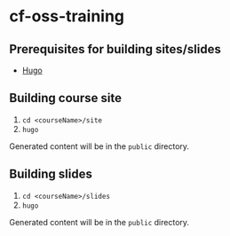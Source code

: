 # cf-oss-training

## Prerequisites for building sites/slides
* [Hugo](https://gohugo.io/)

## Building course site

1. `cd <courseName>/site`
2. `hugo`

Generated content will be in the `public` directory.

## Building slides

1. `cd <courseName>/slides`
2. `hugo`

Generated content will be in the `public` directory.

